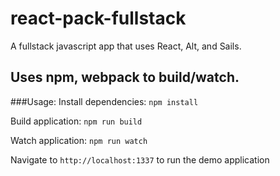 react-pack-fullstack
==================
A fullstack javascript app that uses React, Alt, and Sails.

Uses npm, webpack to build/watch.
-------------------

###Usage:
Install dependencies: `npm install`

Build application: `npm run build`

Watch application: `npm run watch`

Navigate to `http://localhost:1337` to run the demo application